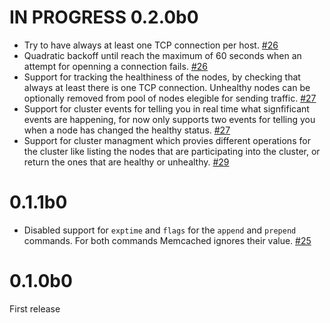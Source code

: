 IN PROGRESS 0.2.0b0
===================
- Try to have always at least one TCP connection per host. [#26](https://github.com/pfreixes/emcache/pull/26)
- Quadratic backoff until reach the maximum of 60 seconds when an attempt for openning a connection
  fails. [#26](https://github.com/pfreixes/emcache/pull/26)
- Support for tracking the healthiness of the nodes, by checking that always at least there is
  one TCP connection. Unhealthy nodes can be optionally removed from pool of nodes elegible for sending
  traffic. [#27](https://github.com/pfreixes/emcache/pull/27)
- Support for cluster events for telling you in real time what signfificant events are happening,
  for now only supports two events for telling you when a node has changed the healthy status. [#27](https://github.com/pfreixes/emcache/pull/27)
- Support for cluster managment which provies different operations for the cluster like listing the nodes
  that are participating into the cluster, or return the ones that are healthy or unhealthy. [#29](https://github.com/pfreixes/emcache/pull/29)

0.1.1b0
=======
- Disabled support for `exptime` and `flags` for the `append` and `prepend` commands. For both commands
  Memcached ignores their value. [#25](https://github.com/pfreixes/emcache/pull/25)

0.1.0b0
=======
First release
